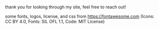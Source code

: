 
thank you for looking through my site,
feel free to reach out!

some fonts, logos, license, and css from https://fontawesome.com
(Icons: CC BY 4.0, Fonts: SIL OFL 1.1, Code: MIT License)

